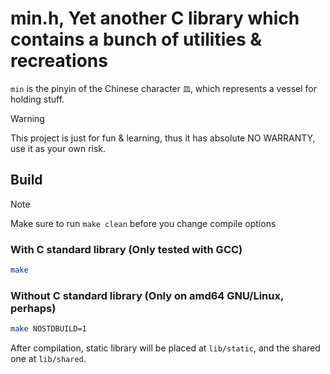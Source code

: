 # min.h, Yet another C library which contains a bunch of utilities & recreations

`min` is the pinyin of the Chinese character `皿`, which represents a vessel
for holding stuff.

> [!WARNING]
> This project is just for fun & learning, thus it has absolute NO WARRANTY,
> use it as your own risk.

## Build

> [!NOTE]
> Make sure to run `make clean` before you change compile options

### With C standard library (Only tested with GCC)

```sh
make
```

### Without C standard library (Only on amd64 GNU/Linux, perhaps)

```sh
make NOSTDBUILD=1
```

After compilation, static library will be placed at `lib/static`, and
the shared one at `lib/shared`.

